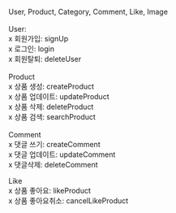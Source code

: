 User, Product, Category, Comment, Like, Image<br>
<br>
User:<br>
x 회원가입: signUp<br>
x 로그인: login<br>
x 회원탈퇴: deleteUser<br>
<br>
Product<br>
x 상품 생성: createProduct <br>
x 상품 업데이트: updateProduct <br>
x 상품 삭제: deleteProduct <br>
x 상품 검색: searchProduct <br>
<br>
Comment<br>
x 댓글 쓰기: createComment <br>
x 댓글 업데이트: updateComment <br>
x 댓글삭제: deleteComment <br>

Like<br>
x 상품 좋아요: likeProduct <br>
x 상품 좋아요취소: cancelLikeProduct <br>


